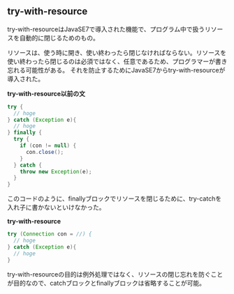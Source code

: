 ## try-with-resource

try-with-resourceはJavaSE7で導入された機能で、プログラム中で扱うリソースを自動的に閉じるためのもの。

リソースは、使う時に開き、使い終わったら閉じなければならない。リソースを使い終わったら閉じるのは必須ではなく、任意であるため、プログラマーが書き忘れる可能性がある。
それを防止するためにJavaSE7からtry-with-resourceが導入された。

**try-with-resource以前の文**

```Java
try {
  // hoge
} catch (Exception e){
  // hoge
} finally {
  try {
    if (con != null) {
      con.close();
    }
  } catch {
    throw new Exception(e);
  }
}
```

このコードのように、finallyブロックでリソースを閉じるために、try-catchを入れ子に書かないといけなかった。

**try-with-resource**

```Java
try (Connection con = //) {
  // hoge
} catch (Exception e){
  // hoge
}
```

try-with-resourceの目的は例外処理ではなく、リソースの閉じ忘れを防ぐことが目的なので、catchブロックとfinallyブロックは省略することが可能。




